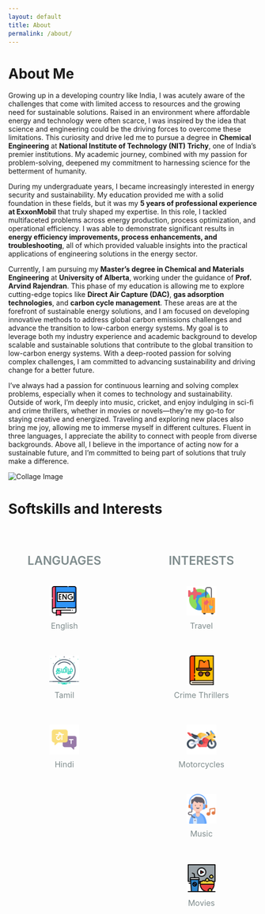 ```yaml
---
layout: default
title: About
permalink: /about/
---
```

# About Me

Growing up in a developing country like India, I was acutely aware of the challenges that come with limited access to resources and the growing need for sustainable solutions. Raised in an environment where affordable energy and technology were often scarce, I was inspired by the idea that science and engineering could be the driving forces to overcome these limitations. This curiosity and drive led me to pursue a degree in **Chemical Engineering** at **National Institute of Technology (NIT) Trichy**, one of India’s premier institutions. My academic journey, combined with my passion for problem-solving, deepened my commitment to harnessing science for the betterment of humanity.

During my undergraduate years, I became increasingly interested in energy security and sustainability. My education provided me with a solid foundation in these fields, but it was my **5 years of professional experience at ExxonMobil** that truly shaped my expertise. In this role, I tackled multifaceted problems across energy production, process optimization, and operational efficiency. I was able to demonstrate significant results in **energy efficiency improvements, process enhancements, and troubleshooting**, all of which provided valuable insights into the practical applications of engineering solutions in the energy sector.

Currently, I am pursuing my **Master’s degree in Chemical and Materials Engineering** at **University of Alberta**, working under the guidance of **Prof. Arvind Rajendran**. This phase of my education is allowing me to explore cutting-edge topics like **Direct Air Capture (DAC)**, **gas adsorption technologies**, and **carbon cycle management**. These areas are at the forefront of sustainable energy solutions, and I am focused on developing innovative methods to address global carbon emissions challenges and advance the transition to low-carbon energy systems. My goal is to leverage both my industry experience and academic background to develop scalable and sustainable solutions that contribute to the global transition to low-carbon energy systems. With a deep-rooted passion for solving complex challenges, I am committed to advancing sustainability and driving change for a better future.


I’ve always had a passion for continuous learning and solving complex problems, especially when it comes to technology and sustainability. Outside of work, I’m deeply into music, cricket, and enjoy indulging in sci-fi and crime thrillers, whether in movies or novels—they’re my go-to for staying creative and energized. Traveling and exploring new places also bring me joy, allowing me to immerse myself in different cultures. Fluent in three languages, I appreciate the ability to connect with people from diverse backgrounds. Above all, I believe in the importance of acting now for a sustainable future, and I’m committed to being part of solutions that truly make a difference.

![Collage Image](/Files/Collage.png)

# Softskills and Interests

<div class="skills-container">
  <div class="skills-column">
    <h4>LANGUAGES</h4>
    <div class="icon-item">
      <img src="/Files/en-icon.png" alt="English" class="custom-icon" title="English">
      <p>English</p>
    </div>
    <div class="icon-item">
      <img src="/Files/ta-icon.png" alt="Tamil" class="custom-icon" title="Tamil">
      <p>Tamil</p>
    </div>
    <div class="icon-item">
      <img src="/Files/hi-icon.png" alt="Hindi" class="custom-icon" title="Hindi">
      <p>Hindi</p>
    </div>
  </div>

  <div class="interest-column">
    <h4>INTERESTS</h4>
    <div class="icon-item">
      <img src="/Files/travel-icon.png" alt="Travel" class="custom-icon" title="Travel">
      <p>Travel</p>
    </div>
    <div class="icon-item">
      <img src="/Files/crime-icon.png" alt="Crime Thrillers" class="custom-icon" title="Crime Thrillers">
      <p>Crime Thrillers</p>
    </div>
    <div class="icon-item">
      <img src="/Files/motorcycle-icon.png" alt="Motorcycles" class="custom-icon" title="Motorcycles">
      <p>Motorcycles</p>
    </div>
    <!-- Music and Movies with image icons -->
    <div class="icon-item">
      <img src="/Files/music.png" alt="Music" class="custom-icon" title="Music">
      <p>Music</p>
    </div>
    <div class="icon-item">
      <img src="/Files/movies.png" alt="Movies" class="custom-icon" title="Movies">
      <p>Movies</p>
    </div>
  </div>
</div>





<style>
/* General layout for the Skills and Interests Sections */
.skills-container {
  display: flex;
  justify-content: space-between;  /* Ensure space between columns */
  margin: 40px 0;
  flex-wrap: wrap;  /* Allow items to wrap on smaller screens */
  gap: 30px; /* Space between columns */
  align-items: flex-start; /* Align items at the top for consistency */
}

/* Column Styling for Skills and Interests */
.skills-column, .interest-column {
  width: 45%;  /* Adjust width so they fit on the same row */
  text-align: center;
  margin-bottom: 20px;  /* Ensure space between columns on mobile */
  box-sizing: border-box; /* Prevent layout shifts */
  display: flex;
  flex-direction: column;
  justify-content: flex-start; /* Align items to the top */
  height: 100%; /* Ensure columns take full height of container */
}

/* Icon Item Styling */
.icon-item {
  margin: 20px 0;
  transition: transform 0.3s ease, box-shadow 0.3s ease;
  display: flex;
  justify-content: center;
  align-items: center;
  flex-direction: column; /* Stack icon and text vertically */
  min-height: 120px; /* Ensures consistent height for icon items */
}

/* Icon Text Styling */
.icon-item p {
  font-size: 1rem;
  color: #7f8c8d; /* Base color set to grey */
  transition: color 0.3s ease; /* Smooth transition for text color */
  margin-top: 10px;
}

/* Unified Hover Effects for Icons */
.icon-item:hover .custom-icon {
  transform: scale(1.1);
  box-shadow: 0px 5px 15px rgba(0, 0, 0, 0.1); /* Add a subtle shadow on hover */
}

.icon-item:hover p {
  color: #2980b9;  /* Change text color to blue on hover */
}

/* Icon Image Styling */
.custom-icon {
  width: 60px;
  height: 60px;
  transition: transform 0.3s ease, box-shadow 0.3s ease;
}

/* Heading Styling */
.skills-column h4, .interest-column h4 {
  font-size: 1.5rem;
  margin-bottom: 20px;
  color: #7f8c8d; /* Set the base heading color to grey */
  font-weight: 600;  /* Make headings more prominent */
  text-transform: uppercase;  /* Add emphasis on headings */
}

/* Styling for Icon Items in each Column */
.skills-column .icon-item, .interest-column .icon-item {
  margin: 10px 0;
}

/* Responsive Design: Stack columns on smaller screens */
@media (max-width: 768px) {
  .skills-column, .interest-column {
    width: 100%;
    margin-bottom: 20px;  /* Space between columns on mobile */
  }

  .custom-icon {
    width: 50px;
    height: 50px;
  }
}

/* Accessibility: Ensure hover and focus effects are clear */
.icon-item:focus .custom-icon, .icon-item:hover .custom-icon {
  transform: scale(1.1);
  box-shadow: 0px 5px 15px rgba(0, 0, 0, 0.1);
}

.icon-item:focus p, .icon-item:hover p {
  color: #2980b9;  /* Change text color on hover and focus */
}

/* Add focus state for keyboard users */
.icon-item:focus, .icon-item:hover {
  outline: none;  /* Remove default outline */
  border: 2px solid #2980b9;  /* Add a blue border on hover/focus for better accessibility */
  padding: 2px;
}

</style>



 	 
